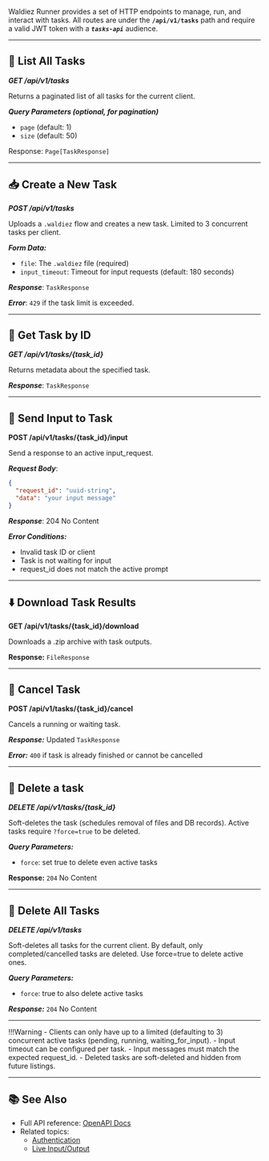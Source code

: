 <!-- markdownlint-disable MD036 -->

Waldiez Runner provides a set of HTTP endpoints to manage, run, and interact with tasks.
All routes are under the **`/api/v1/tasks`** path and require a valid JWT token with a ***`tasks-api`*** audience.

---

## 📄 List All Tasks

***GET /api/v1/tasks***

Returns a paginated list of all tasks for the current client.

***Query Parameters (optional, for pagination)***

- `page` (default: 1)
- `size` (default: 50)

Response: `Page[TaskResponse]`

---

## 📥 Create a New Task

***POST /api/v1/tasks***

Uploads a `.waldiez` flow and creates a new task. Limited to 3 concurrent tasks per client.

***Form Data:***

- `file`: The `.waldiez` file (required)
- `input_timeout`: Timeout for input requests (default: 180 seconds)

***Response***: `TaskResponse`

***Error***: `429` if the task limit is exceeded.

---

## 📄 Get Task by ID

***GET /api/v1/tasks/{task_id}***

Returns metadata about the specified task.

***Response***: `TaskResponse`

---

## 🎤 Send Input to Task

**POST /api/v1/tasks/{task_id}/input**

Send a response to an active input_request.

***Request Body***:

```json
{
  "request_id": "uuid-string",
  "data": "your input message"
}
```

***Response***: 204 No Content

***Error Conditions:***

- Invalid task ID or client
- Task is not waiting for input
- request_id does not match the active prompt

---

## ⬇️ Download Task Results

**GET /api/v1/tasks/{task_id}/download**

Downloads a .zip archive with task outputs.

**Response:** `FileResponse`

---

## 🚫 Cancel Task

**POST /api/v1/tasks/{task_id}/cancel**

Cancels a running or waiting task.

***Response:*** Updated `TaskResponse`

***Error:*** `400` if task is already finished or cannot be cancelled

---

## 🧹 Delete a task

***DELETE /api/v1/tasks/{task_id}***

Soft-deletes the task (schedules removal of files and DB records). Active tasks require `?force=true` to be deleted.

***Query Parameters:***

- `force`: set true to delete even active tasks

**Response:** `204` No Content

---

## 🧨 Delete All Tasks

<!-- markdownlint-disable MD036 -->
***DELETE /api/v1/tasks***

Soft-deletes all tasks for the current client.
By default, only completed/cancelled tasks are deleted.
Use force=true to delete active ones.

***Query Parameters:***

- `force`: true to also delete active tasks

***Response:*** `204` No Content

---

!!!Warning
    - Clients can only have up to a limited (defaulting to 3) concurrent active tasks (pending, running, waiting_for_input).
    - Input timeout can be configured per task.
    - Input messages must match the expected request_id.
    - Deleted tasks are soft-deleted and hidden from future listings.

---

## 📚 See Also

- Full API reference: [OpenAPI Docs](reference/openapi.md)
- Related topics:
  - [Authentication](clients.md)
  - [Live Input/Output](websocket.md)
